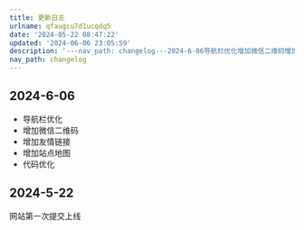 ```yaml
---
title: 更新日志
urlname: qfaugcu7d1ucqdq5
date: '2024-05-22 08:47:22'
updated: '2024-06-06 23:05:59'
description: '---nav_path: changelog---2024-6-06导航栏优化增加微信二维码增加友情链接增加站点地图代码优化2024-5-22网站第一次提交上线'
nav_path: changelog
---
```

## 2024-6-06

- 导航栏优化
- 增加微信二维码
- 增加友情链接
- 增加站点地图
- 代码优化
## 2024-5-22
网站第一次提交上线
